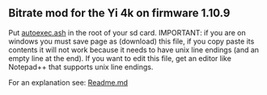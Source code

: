 ## Bitrate mod for the Yi 4k on firmware 1.10.9

Put [autoexec.ash](https://github.com/irungentoo/Xiaomi_Yi_4k_Camera/raw/master/bitrate/4k/1.10.9/autoexec.ash) in the root of your sd card. IMPORTANT: if you are on windows you must save page as (download) this file, if you copy paste its contents it will not work because it needs to have unix line endings (and an empty line at the end). If you want to edit this file, get an editor like Notepad++ that supports unix line endings.

For an explanation see: [Readme.md](../../Readme.md)
